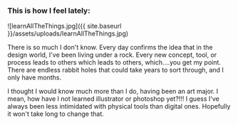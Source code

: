 ### This is how I feel lately:
![learnAllTheThings.jpg]({{ site.baseurl }}/assets/uploads/learnAllTheThings.jpg)


There is so much I don't know. Every day confirms the idea that in the design world, I've been living under a rock. Every new concept, tool, or process leads to others which leads to others, which....you get my point. There are endless rabbit holes that could take years to sort through, and I only have months.

I thought I would know much more than I do, having been an art major. I mean, how have I not learned illustrator or photoshop yet?!!!  I guess I've always been less intimidated with physical tools than digital ones. Hopefully it won't take long to change that. 
